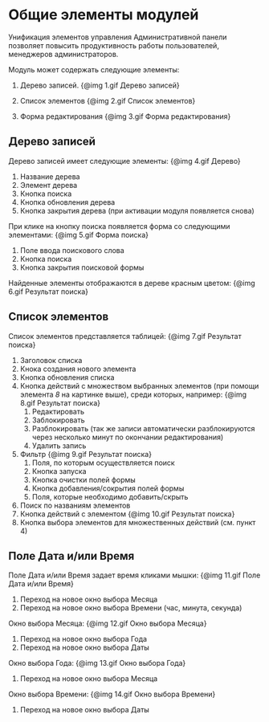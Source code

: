 # Общие элементы модулей

Унификация элементов управления Административной панели позволяет повысить продуктивность работы пользователей, менеджеров 
администраторов.

Модуль может содержать следующие элементы:

1. Дерево записей.
    {@img 1.gif Дерево записей}
    
2. Список элементов
    {@img 2.gif Список элементов}
    
3. Форма редактирования
    {@img 3.gif Форма редактирования}


## Дерево записей

Дерево записей имеет следующие элементы:
{@img 4.gif Дерево}

1. Название дерева
2. Элемент дерева
3. Кнопка поиска
4. Кнопка обновления дерева
5. Кнопка закрытия дерева (при активации модуля появляется снова)
    
При клике на кнопку поиска появляется форма со следующими элементами:
{@img 5.gif Форма поиска}

1. Поле ввода поискового слова
2. Кнопка поиска
3. Кнопка закрытия поисковой формы

Найденные элементы отображаются в дереве красным цветом:
{@img 6.gif Результат поиска}


## Список элементов

Список элементов представляется таблицей:
{@img 7.gif Результат поиска}

1. Заголовок списка
2. Кнока создания нового элемента
3. Кнопка обновления списка
4. Кнопка действий с множеством выбранных элементов (при помощи элемента *8* на картинке выше), среди которых, например:
    {@img 8.gif Результат поиска}
    1. Редактировать
    2. Заблокировать
    3. Разблокировать (так же записи автоматически разблокируются через несколько минут по окончании редактирования)
    4. Удалить запись
5. Фильтр
    {@img 9.gif Результат поиска}
    1. Поля, по которым осуществляется поиск
    2. Кнопка запуска
    3. Кнопка очистки полей формы
    4. Кнопка добавления/сокрытия полей формы
    5. Поля, которые необходимо добавить/скрыть
6. Поиск по названиям элементов
7. Кнопка действий с элементом
    {@img 10.gif Результат поиска}
8. Кнопка выбора элементов для множественных действий (см. пункт 4)

    
## Поле Дата и/или Время

Поле Дата и/или Время задает время кликами мышки:
{@img 11.gif Поле Дата и/или Время}

1. Переход на новое окно выбора Месяца
2. Переход на новое окно выбора Времени (час, минута, секунда)

    
Окно выбора Месяца:
{@img 12.gif Окно выбора Месяца}

1. Переход на новое окно выбора Года
2. Переход на новое окно выбора Даты

Окно выбора Года:
{@img 13.gif Окно выбора Года}

1. Переход на новое окно выбора Месяца

Окно выбора Времени:
{@img 14.gif Окно выбора Времени}

1. Переход на новое окно выбора Даты
    
    
    